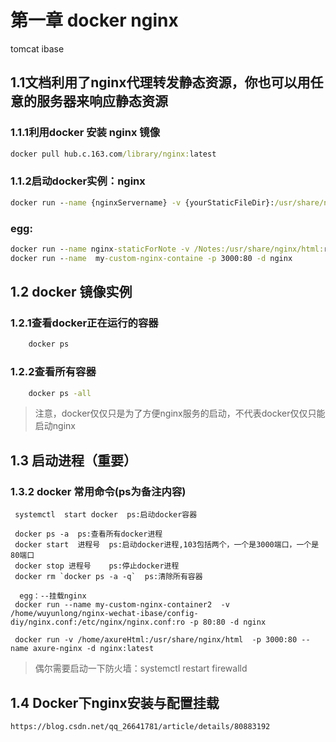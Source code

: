 # 第一章   docker  nginx
tomcat ibase

## 1.1文档利用了nginx代理转发静态资源，你也可以用任意的服务器来响应静态资源

### 1.1.1利用docker 安装 nginx 镜像

```cmd
docker pull hub.c.163.com/library/nginx:latest
```

###  1.1.2启动docker实例：nginx

```cmd
docker run --name {nginxServername} -v {yourStaticFileDir}:/usr/share/nginx/html:ro -p {expectPort}:{nginxPort:default80} -d nginx
```
### egg:

```cmd
docker run --name nginx-staticForNote -v /Notes:/usr/share/nginx/html:ro -p 3000:80 -d nginx
docker run --name  my-custom-nginx-containe -p 3000:80 -d nginx
```

## 1.2 docker 镜像实例

### 1.2.1查看docker正在运行的容器

```cmd
    docker ps
``` 

### 1.2.2查看所有容器

```cmd
    docker ps -all
```

> 注意，docker仅仅只是为了方便nginx服务的启动，不代表docker仅仅只能启动nginx  

## 1.3 启动进程（重要）
### 1.3.2  docker 常用命令(ps为备注内容)
     systemctl  start docker  ps:启动docker容器
   
     docker ps -a  ps:查看所有docker进程
     docker start  进程号  ps:启动docker进程,103包括两个，一个是3000端口，一个是80端口
     docker stop 进程号    ps:停止docker进程
     docker rm `docker ps -a -q`  ps:清除所有容器
     
      egg：--挂载nginx
     docker run --name my-custom-nginx-container2  -v /home/wuyunlong/nginx-wechat-ibase/config-diy/nginx.conf:/etc/nginx/nginx.conf:ro -p 80:80 -d nginx
      
     docker run -v /home/axureHtml:/usr/share/nginx/html  -p 3000:80 --name axure-nginx -d nginx:latest

  
> 偶尔需要启动一下防火墙：systemctl restart firewalld  
  

## 1.4 Docker下nginx安装与配置挂载
    https://blog.csdn.net/qq_26641781/article/details/80883192


